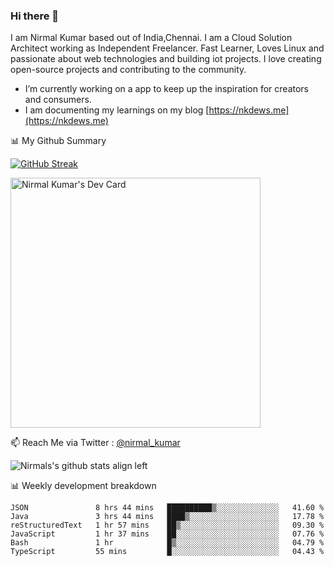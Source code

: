 ### Hi there 👋

 I am Nirmal Kumar based out of India,Chennai. I am a Cloud Solution Architect working as Independent Freelancer. Fast Learner, Loves Linux and passionate about web technologies and building iot projects. I love creating open-source projects and contributing to the community.

- I’m currently working on a app to keep up the inspiration for creators and consumers.
- I am documenting my learnings on my blog [https://nkdews.me](https://nkdews.me)


📊 My Github Summary

[![GitHub Streak](https://github-readme-streak-stats.herokuapp.com?user=nk-gears&theme=dark&hide_border=true&date_format=M%20j%5B%2C%20Y%5D)](https://git.io/streak-stats)

<a href="https://app.daily.dev/nirmal_kumar"><img src="https://api.daily.dev/devcards/a16cfcf02d384b16b41de71ce4d1d811.png?r=8ve" width="400" alt="Nirmal Kumar's Dev Card"/></a>

📫 Reach Me via  Twitter : [@nirmal_kumar](https://twitter.com/nirmal_kumar)

![Nirmals's github stats align left](https://github-readme-stats.vercel.app/api?username=nk-gears&show_icons=true)


📊 Weekly development breakdown

<!--START_SECTION:waka-->

```text
JSON               8 hrs 44 mins   ██████████▒░░░░░░░░░░░░░░   41.60 %
Java               3 hrs 44 mins   ████▒░░░░░░░░░░░░░░░░░░░░   17.78 %
reStructuredText   1 hr 57 mins    ██▒░░░░░░░░░░░░░░░░░░░░░░   09.30 %
JavaScript         1 hr 37 mins    ██░░░░░░░░░░░░░░░░░░░░░░░   07.76 %
Bash               1 hr            █▒░░░░░░░░░░░░░░░░░░░░░░░   04.79 %
TypeScript         55 mins         █░░░░░░░░░░░░░░░░░░░░░░░░   04.43 %
```

<!--END_SECTION:waka-->


